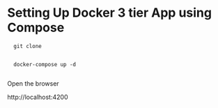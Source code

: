 # Setting Up Docker 3 tier App using Compose

```
  git clone
  
```

```
  docker-compose up -d
  
```

Open the browser

http://localhost:4200
